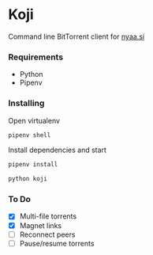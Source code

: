 # Koji
Command line BitTorrent client for [nyaa.si](https://nyaa.si/)

### Requirements
* Python
* Pipenv

### Installing
Open virtualenv
```sh
pipenv shell
```

Install dependencies and start
```sh
pipenv install

python koji
```

### To Do
* [x] Multi-file torrents
* [x] Magnet links
* [ ] Reconnect peers
* [ ] Pause/resume torrents
